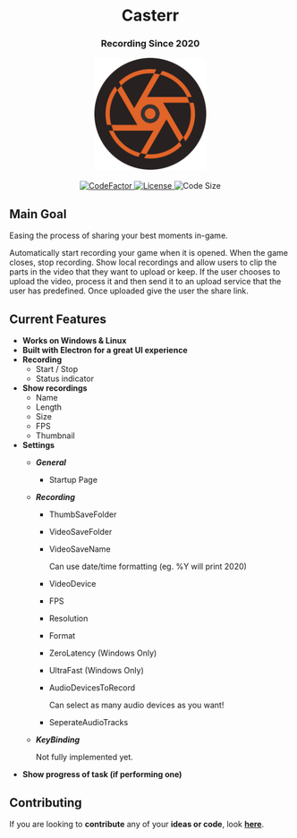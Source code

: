 <h1 align="center">Casterr</h1>
<h3 align="center">Recording Since 2020</h3>

<p align="center">
  <img src="https://raw.githubusercontent.com/CasterrTV/website/master/static/img/Orange_Casterr_Logo.svg" alt="logo" width="200px" />
  
  <br />
  <br />
  
  <a href="https://www.codefactor.io/repository/github/casterrtv/casterr">
    <img src="https://www.codefactor.io/repository/github/casterrtv/casterr/badge" alt="CodeFactor" />
  </a>
  
  <a href="LICENSE">
    <img src="https://img.shields.io/github/license/CasterrTV/Casterr.svg" alt="License" />
  </a>
  
  <a>
    <img src="https://img.shields.io/github/repo-size/CasterrTV/Casterr.svg" alt="Code Size" />
  </a>
</p>

## Main Goal

Easing the process of sharing your best moments in-game.

Automatically start recording your game when it is opened. When the game closes, stop recording. Show local recordings and allow users to clip the parts in the video that they want to upload or keep. If the user chooses to upload the video, process it and then send it to an upload service that the user has predefined. Once uploaded give the user the share link.

## Current Features

- **Works on Windows & Linux**
- **Built with Electron for a great UI experience**
- **Recording**
  - Start / Stop
  - Status indicator
- **Show recordings**
  - Name
  - Length
  - Size
  - FPS
  - Thumbnail
- **Settings**
  - ***General***
    - Startup Page
  - ***Recording***
    - ThumbSaveFolder
    - VideoSaveFolder
    - VideoSaveName
    
        Can use date/time formatting (eg. %Y will print 2020)
    
    - VideoDevice
    - FPS
    - Resolution
    - Format
    - ZeroLatency (Windows Only)
    - UltraFast (Windows Only)
    - AudioDevicesToRecord
      
        Can select as many audio devices as you want!
      
    - SeperateAudioTracks
  - ***KeyBinding***
    
    Not fully implemented yet.
- **Show progress of task (if performing one)**

## Contributing

If you are looking to **contribute** any of your **ideas or code**, look **[here](CONTRIBUTING.md)**.
